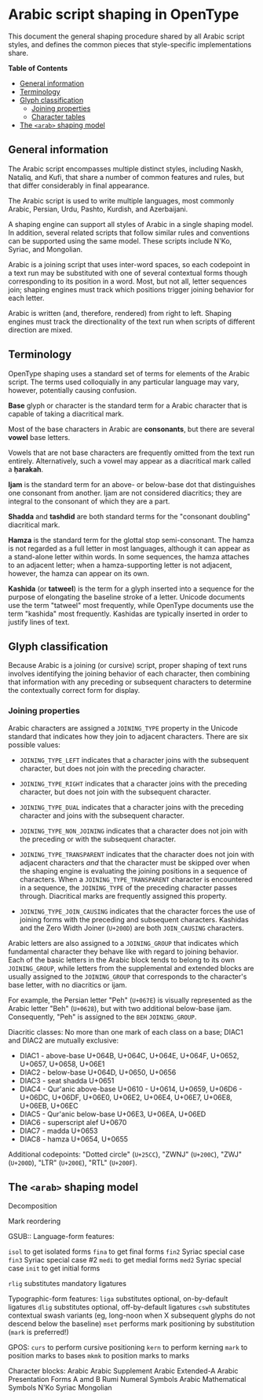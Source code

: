# Arabic script shaping in OpenType #

This document the general shaping procedure shared by all
Arabic script styles, and defines the common pieces that style-specific
implementations share. 


**Table of Contents**

  - [General information](#general-information)
  - [Terminology](#terminology)
  - [Glyph classification](#glyph-classification)
      - [Joining properties](#joining-properties)
	  - [Character tables](#character-tables)
  - [The `<arab>` shaping model](#the-arab-shaping-model)
  
  


## General information ##

The Arabic script encompasses multiple distinct styles, including Naskh,
Nataliq, and Kufi, that share a number of common features and rules,
but that differ considerably in final appearance. 

The Arabic script is used to write multiple languages, most commonly
Arabic, Persian, Urdu, Pashto, Kurdish, and Azerbaijani.

A shaping engine can support all styles of Arabic in a single shaping
model. In addition, several related scripts that follow similar rules
and conventions can be supported using the same model. These scripts
include N'Ko, Syriac, and Mongolian.

Arabic is a joining script that uses inter-word spaces, so each
codepoint in a text run may be substituted with one of several
contextual forms though corresponding to its position in a
word. Most, but not all, letter sequences join; shaping engines must
track which positions trigger joining behavior for each letter.

Arabic is written (and, therefore, rendered) from right to
left. Shaping engines must track the directionality of the text run
when scripts of different direction are mixed.

## Terminology ##

OpenType shaping uses a standard set of terms for elements of the
Arabic script. The terms used colloquially in any particular language
may vary, however, potentially causing confusion.

**Base** glyph or character is the standard term for a Arabic
character that is capable of taking a diacritical mark. 

Most of the base characters in Arabic are **consonants**, but there
are several **vowel** base letters. 

Vowels that are not base characters are frequently omitted from the
text run entirely. Alternatively, such a vowel may appear as a
diacritical mark called a **ḥarakah**.

**Ijam** is the standard term for an above- or below-base dot that
distinguishes one consonant from another. Ijam are not considered
diacritics; they are integral to the consonant of which they are a part.

**Shadda** and **tashdid** are both standard terms for the "consonant
doubling" diacritical mark.

**Hamza** is the standard term for the glottal stop
semi-consonant. The hamza is not regarded as a full letter in most
languages, although it can appear as a stand-alone letter within
words. In some sequences, the hamza attaches to an adjacent letter;
when a hamza-supporting letter is not adjacent, however, the hamza can
appear on its own.

**Kashida** (or **tatweel**) is the term for a glyph inserted into a
sequence for the purpose of elongating the baseline stroke of a
letter. Unicode documents use the term "tatweel" most frequently,
while OpenType documents use the term "kashida" most
frequently. Kashidas are typically inserted in order to justify lines
of text. 


## Glyph classification ##

Because Arabic is a joining (or cursive) script, proper shaping of
text runs involves identifying the joining behavior of each character,
then combining that information with any preceding or subsequent
characters to determine the contextually correct form for display.

### Joining properties ###

Arabic characters are assigned a `JOINING_TYPE` property in the
Unicode standard that indicates how they join to adjacent
characters. There are six possible values: 

  - `JOINING_TYPE_LEFT` indicates that a character joins with
    the subsequent character, but does not join with the preceding
    character. 
	
  - `JOINING_TYPE_RIGHT` indicates that a character joins with the
    preceding character, but does not join with the subsequent character.	

  - `JOINING_TYPE_DUAL` indicates that a character joins with the
    preceding character and joins with the subsequent character.
	
  - `JOINING_TYPE_NON_JOINING` indicates that a character does not
    join with the preceding or with the subsequent character.
	
  - `JOINING_TYPE_TRANSPARENT` indicates that the character does not
    join with adjacent characters _and_ that the character must be
    skipped over when the shaping engine is evaluating the joining
    positions in a sequence of characters. When a
    `JOINING_TYPE_TRANSPARENT` character is encountered in a sequence,
    the `JOINING_TYPE` of the preceding character passes
    through. Diacritical marks are frequently assigned this property. 
	
  - `JOINING_TYPE_JOIN_CAUSING` indicates that the character forces
    the use of joining forms with the preceding and subsequent
    characters. Kashidas and the Zero Width Joiner (`U+200D`) are both
    `JOIN_CAUSING` characters.
  

Arabic letters are also assigned to a `JOINING_GROUP` that indicates
which fundamental character they behave like with regard to joining
behavior. Each of the basic letters in the Arabic block tends to
belong to its own `JOINING_GROUP`, while letters from the supplemental and
extended blocks are usually assigned to the `JOINING_GROUP` that
corresponds to the character's base letter, with no diacritics or ijam.

For example, the Persian letter "Peh" (`U+067E`) is visually
represented as the Arabic letter "Beh" (`U+0628`), but with two additional
below-base ijam. Consequently, "Peh" is assigned to the `BEH` `JOINING_GROUP`.


Diacritic classes: No more than one mark of each class on a base;
DIAC1 and DIAC2 are mutually exclusive:
<!--- From MS Uniscribe web docs --->

  - DIAC1 - above-base U+064B, U+064C, U+064E, U+064F, U+0652, U+0657, U+0658, U+06E1
  - DIAC2 - below-base U+064D, U+0650, U+0656
  - DIAC3 - seat shadda U+0651
  - DIAC4 - Qur'anic above-base U+0610 - U+0614, U+0659, U+06D6 - U+06DC, U+06DF, U+06E0, U+06E2, U+06E4, U+06E7, U+06E8, U+06EB, U+06EC
  - DIAC5 - Qur'anic below-base U+06E3, U+06EA, U+06ED
  - DIAC6 - superscript alef U+0670
  - DIAC7 - madda U+0653
  - DIAC8 - hamza <!--- MS site calls this madda !?! ---> U+0654, U+0655

Additional codepoints: "Dotted circle" (`U+25CC`), "ZWNJ" (`U+200C`),
"ZWJ" (`U+200D`), "LTR" (`U+200E`), "RTL" (`U+200F`).



## The `<arab>` shaping model ##

Decomposition

Mark reordering

GSUB::
Language-form features:

`isol` to get isolated forms
`fina` to get final forms
`fin2` Syriac special case
`fin3` Syriac special case #2
`medi` to get medial forms
`med2` Syriac special case
`init` to get initial forms

`rlig` substitutes mandatory ligatures

Typographic-form features:
`liga` substitutes optional, on-by-default ligatures
`dlig` substitutes optional, off-by-default ligatures
`cswh` substitutes contextual swash variants (eg, long-noon when X
        subsequent glyphs do not descend below the baseline)
`mset` performs mark positioning by substitution (`mark` is
preferred!)

GPOS:
`curs` to perform cursive positioning
`kern` to perform kerning
`mark` to position marks to bases
`mkmk` to position marks to marks


Character blocks:
Arabic
Arabic Supplement
Arabic Extended-A
Arabic Presentation Forms A amd B
Rumi Numeral Symbols
Arabic Mathematical Symbols
N'Ko
Syriac
Mongolian
